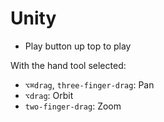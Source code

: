 # Unity

- Play button up top to play

With the hand tool selected:

- `⌥⌘drag`, `three-finger-drag`: Pan
- `⌥drag`: Orbit
- `two-finger-drag`: Zoom
